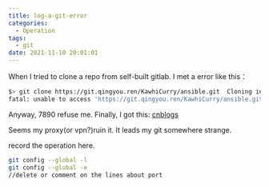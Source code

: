 ```yaml
---
title: log-a-git-error
categories:
  - Operation
tags: 
  - git
date: 2021-11-10 20:01:01
---
```


When I tried to clone a repo from self-built gitlab. I met a error like this：

```bash
$> git clone https://git.qingyou.ren/KawhiCurry/ansible.git  Cloning into 'ansible'...
fatal: unable to access 'https://git.qingyou.ren/KawhiCurry/ansible.git/': Failed to connect to 127.0.0.1 port 7890: Connection refused
```

Anyway, 7890 refuse me. Finally, I got this: [cnblogs](https://www.cnblogs.com/lfri/p/15377383.html)

Seems my proxy(or vpn?)ruin it. It leads my git somewhere strange.

record the operation here.

```bash
git config --global -l
git config --global -e
//delete or comment on the lines about port
```


